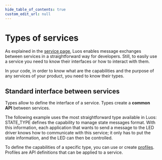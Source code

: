 ```yaml
---
hide_table_of_contents: true
custom_edit_url: null
---
```


# Types of services

As explained in the [service page](./service-api#messages), Luos enables message exchanges between services in a straightforward way for developers. Still, to easily use a service you need to know their interfaces or how to interact with them.

In your code, in order to know what are the capabilities and the purpose of any services of your product, you need to know their types.

## Standard interface between services

Types allow to define the interface of a service. Types create a **common API** between services.

The following example uses the most straightforward type available in Luos: STATE_TYPE defines the capability to manage state messages format. With this information, each application that wants to send a message to the LED driver knows how to communicate with this service; it only has to put the state information, and the LED can then be controlled.

To define the capabilities of a specific type, you can use or create [profiles](./profile). Profiles are API definitions that can be applied to a service.
